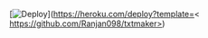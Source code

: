 
[![Deploy](https://www.herokucdn.com/deploy/button.svg)](https://heroku.com/deploy?template=< https://github.com/Ranjan098/txtmaker>)
<a href="https://heroku.com/deploy?template=https://github.com/Ranjan098/txtmakerj">
